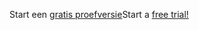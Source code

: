 <span data-ttu-id="b54c8-101">Start een [gratis proefversie](https://go.microsoft.com/fwlink/?linkid=847861)</span><span class="sxs-lookup"><span data-stu-id="b54c8-101">Start a [free trial!](https://go.microsoft.com/fwlink/?linkid=847861)</span></span>
